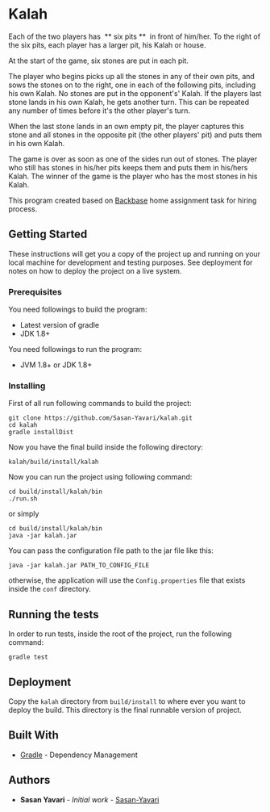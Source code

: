 # Kalah

Each of the two players has ​ **​ six pits​ ** ​ in front of him/her. To the right of the six pits, each player has a larger pit, his Kalah or house.

At the start of the game, six stones are put in each pit.

The player who begins picks up all the stones in any of their own pits, and sows the stones on to the right, one in each of the following pits, including his own Kalah. No stones are put in the opponent's' Kalah. If the players last stone lands in his own Kalah, he gets another turn. This can be repeated any number of times before it's the other player's turn.

When the last stone lands in an own empty pit, the player captures this stone and all stones in the opposite pit (the other players' pit) and puts them in his own Kalah.

The game is over as soon as one of the sides run out of stones. The player who still has stones in his/her pits keeps them and puts them in his/hers Kalah. The winner of the game is the player who has the most stones in his Kalah.

This program created based on [Backbase](https://backbase.com/) home assignment task for hiring process.

## Getting Started

These instructions will get you a copy of the project up and running on your local machine for development and testing purposes. See deployment for notes on how to deploy the project on a live system.

### Prerequisites

You need followings to build the program:
- Latest version of gradle
- JDK 1.8+

You need followings to run the program:
- JVM 1.8+ or JDK 1.8+

### Installing

First of all run following commands to build the project:
```
git clone https://github.com/Sasan-Yavari/kalah.git
cd kalah
gradle installDist
```

Now you have the final build inside the following directory:
```
kalah/build/install/kalah
```

Now you can run the project using following command:
```
cd build/install/kalah/bin
./run.sh
```

or simply
```
cd build/install/kalah/bin
java -jar kalah.jar
```

You can pass the configuration file path to the jar file like this:
```
java -jar kalah.jar PATH_TO_CONFIG_FILE
```

otherwise, the application will use the `Config.properties` file that exists inside the `conf` directory.

## Running the tests

In order to run tests, inside the root of the project, run the following command:
```
gradle test
```

## Deployment

Copy the `kalah` directory from `build/install` to where ever you want to deploy the build. This directory is the final runnable version of project.

## Built With

* [Gradle](https://gradle.org/) - Dependency Management

## Authors

* **Sasan Yavari** - *Initial work* - [Sasan-Yavari](https://github.com/Sasan-Yavari)